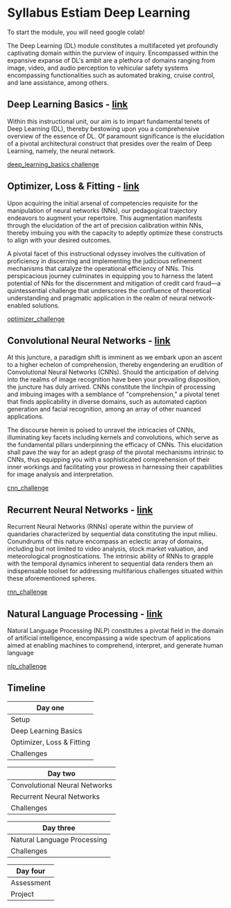 # Syllabus Estiam Deep Learning

To start the module, you will need google colab!

The Deep Learning (DL) module constitutes a multifaceted yet profoundly captivating domain within the purview of inquiry. Encompassed within the expansive expanse of DL's ambit are a plethora of domains ranging from image, video, and audio perception to vehicular safety systems encompassing functionalities such as automated braking, cruise control, and lane assistance, among others.

## Deep Learning Basics - [link](https://colab.research.google.com/drive/1smvInIgEqjiAk8OU1SBAJpI81rLjN66g?usp=sharing)

Within this instructional unit, our aim is to impart fundamental tenets of Deep Learning (DL), thereby bestowing upon you a comprehensive overview of the essence of DL. Of paramount significance is the elucidation of a pivotal architectural construct that presides over the realm of Deep Learning, namely, the neural network.

[deep_learning_basics challenge](https://colab.research.google.com/drive/1gADUNG-40nUgqSQCq3Ocbw9WTKb_DqBt?usp=sharing)

## Optimizer, Loss & Fitting - [link](https://colab.research.google.com/drive/13JDkFj7rezskDRzhIsp9HLa1ZR1ZV8lI?usp=sharing)

Upon acquiring the initial arsenal of competencies requisite for the manipulation of neural networks (NNs), our pedagogical trajectory endeavors to augment your repertoire. This augmentation manifests through the elucidation of the art of precision calibration within NNs, thereby imbuing you with the capacity to adeptly optimize these constructs to align with your desired outcomes.

A pivotal facet of this instructional odyssey involves the cultivation of proficiency in discerning and implementing the judicious refinement mechanisms that catalyze the operational efficiency of NNs. This perspicacious journey culminates in equipping you to harness the latent potential of NNs for the discernment and mitigation of credit card fraud—a quintessential challenge that underscores the confluence of theoretical understanding and pragmatic application in the realm of neural network-enabled solutions.

[optimizer_challenge](https://google.com.br)

## Convolutional Neural Networks - [link](https://google.com.br)

At this juncture, a paradigm shift is imminent as we embark upon an ascent to a higher echelon of comprehension, thereby engendering an erudition of Convolutional Neural Networks (CNNs). Should the anticipation of delving into the realms of image recognition have been your prevailing disposition, the juncture has duly arrived. CNNs constitute the linchpin of processing and imbuing images with a semblance of "comprehension," a pivotal tenet that finds applicability in diverse domains, such as automated caption generation and facial recognition, among an array of other nuanced applications.

The discourse herein is poised to unravel the intricacies of CNNs, illuminating key facets including kernels and convolutions, which serve as the fundamental pillars underpinning the efficacy of CNNs. This elucidation shall pave the way for an adept grasp of the pivotal mechanisms intrinsic to CNNs, thus equipping you with a sophisticated comprehension of their inner workings and facilitating your prowess in harnessing their capabilities for image analysis and interpretation.

[cnn_challenge](https://google.com.br)

## Recurrent Neural Networks - [link](https://google.com.br)

Recurrent Neural Networks (RNNs) operate within the purview of quandaries characterized by sequential data constituting the input milieu. Conundrums of this nature encompass an eclectic array of domains, including but not limited to video analysis, stock market valuation, and meteorological prognostications. The intrinsic ability of RNNs to grapple with the temporal dynamics inherent to sequential data renders them an indispensable toolset for addressing multifarious challenges situated within these aforementioned spheres.

[rnn_challenge](https://google.com.br)

## Natural Language Processing - [link](https://google.com.br)

Natural Language Processing (NLP) constitutes a pivotal field in the domain of artificial intelligence, encompassing a wide spectrum of applications aimed at enabling machines to comprehend, interpret, and generate human language

[nlp_challenge](https://google.com.br)

## Timeline

<center>

| Day one                       |
|-------------------------------|
| Setup                         |
| Deep Learning Basics          |
| Optimizer, Loss & Fitting     |
| Challenges                    |


| Day two                       |
|-------------------------------|
| Convolutional Neural Networks |
| Recurrent Neural Networks     |
| Challenges                    |

| Day three                     |
|-------------------------------|
| Natural Language Processing   |
| Challenges                    |

| Day four                      |
|-------------------------------|
| Assessment                    |
| Project                       |

</center>


